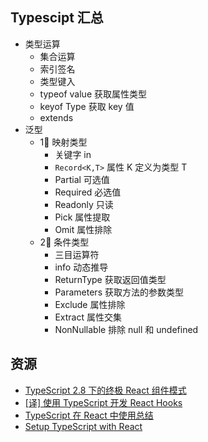 ## Typescipt 汇总

- 类型运算
  - 集合运算
  - 索引签名
  - 类型键入
  - typeof value 获取属性类型
  - keyof Type 获取 key 值
  - extends
- 泛型
  - 1⃣️ 映射类型
    - 关键字 in
    - `Record<K,T>` 属性 K 定义为类型 T
    - Partial 可选值
    - Required 必选值
    - Readonly 只读
    - Pick 属性提取
    - Omit 属性排除
  - 2⃣️ 条件类型
    - 三目运算符
    - info 动态推导
    - ReturnType 获取返回值类型
    - Parameters 获取方法的参数类型
    - Exclude 属性排除
    - Extract 属性交集
    - NonNullable 排除 null 和 undefined

## 资源

- [TypeScript 2.8 下的终极 React 组件模式](https://juejin.im/post/6844903612787720206)
- [[译] 使用 TypeScript 开发 React Hooks](https://juejin.im/post/6854573212374663176)
- [TypeScript 在 React 中使用总结](https://juejin.im/post/6844904112882974728)
- [Setup TypeScript with React](https://react-typescript-cheatsheet.netlify.app/docs/basic/setup)
